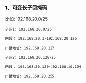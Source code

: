 ### 1、可变长子网掩码

比如: 192.168.20.0/25  

```shell
子网1: 192.168.20.0/25 

网段： 192.168.20.1-192.168.20.126

广播地址: 192.168.20.127

子网2: 192.168.20.128/25 

网段： 192.168.20.129-192.168.20.254

广播地址: 192.168.20.255
```

